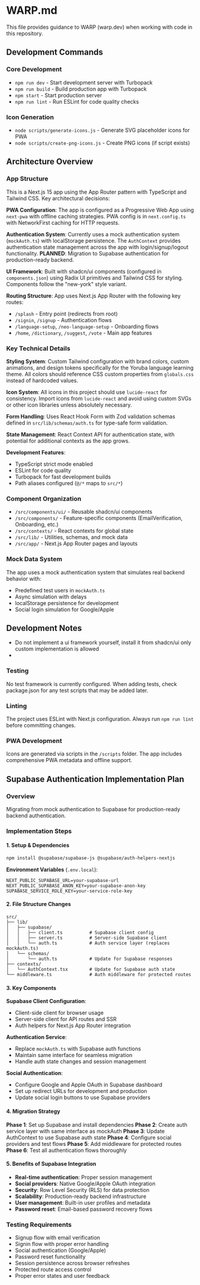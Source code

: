 # WARP.md

This file provides guidance to WARP (warp.dev) when working with code in this repository.

## Development Commands

### Core Development
- `npm run dev` - Start development server with Turbopack
- `npm run build` - Build production app with Turbopack  
- `npm start` - Start production server
- `npm run lint` - Run ESLint for code quality checks

### Icon Generation
- `node scripts/generate-icons.js` - Generate SVG placeholder icons for PWA
- `node scripts/create-png-icons.js` - Create PNG icons (if script exists)

## Architecture Overview

### App Structure
This is a Next.js 15 app using the App Router pattern with TypeScript and Tailwind CSS. Key architectural decisions:

**PWA Configuration**: The app is configured as a Progressive Web App using `next-pwa` with offline caching strategies. PWA config is in `next.config.ts` with NetworkFirst caching for HTTP requests.

**Authentication System**: Currently uses a mock authentication system (`mockAuth.ts`) with localStorage persistence. The `AuthContext` provides authentication state management across the app with login/signup/logout functionality. **PLANNED**: Migration to Supabase authentication for production-ready backend.

**UI Framework**: Built with shadcn/ui components (configured in `components.json`) using Radix UI primitives and Tailwind CSS for styling. Components follow the "new-york" style variant.

**Routing Structure**: App uses Next.js App Router with the following key routes:
- `/splash` - Entry point (redirects from root)
- `/signin`, `/signup` - Authentication flows
- `/language-setup`, `/neo-language-setup` - Onboarding flows
- `/home`, `/dictionary`, `/suggest`, `/vote` - Main app features

### Key Technical Details

**Styling System**: Custom Tailwind configuration with brand colors, custom animations, and design tokens specifically for the Yoruba language learning theme. All colors should reference CSS custom properties from `globals.css` instead of hardcoded values.

**Icon System**: All icons in this project should use `lucide-react` for consistency. Import icons from `lucide-react` and avoid using custom SVGs or other icon libraries unless absolutely necessary.

**Form Handling**: Uses React Hook Form with Zod validation schemas defined in `src/lib/schemas/auth.ts` for type-safe form validation.

**State Management**: React Context API for authentication state, with potential for additional contexts as the app grows.

**Development Features**:
- TypeScript strict mode enabled
- ESLint for code quality
- Turbopack for fast development builds
- Path aliases configured (`@/*` maps to `src/*`)

### Component Organization
- `/src/components/ui/` - Reusable shadcn/ui components
- `/src/components/` - Feature-specific components (EmailVerification, Onboarding, etc.)
- `/src/contexts/` - React contexts for global state
- `/src/lib/` - Utilities, schemas, and mock data
- `/src/app/` - Next.js App Router pages and layouts

### Mock Data System
The app uses a mock authentication system that simulates real backend behavior with:
- Predefined test users in `mockAuth.ts`
- Async simulation with delays
- localStorage persistence for development
- Social login simulation for Google/Apple

## Development Notes
- Do not implement a ui framework yourself, install it from shadcn/ui only custom implementation is allowed
- 

### Testing
No test framework is currently configured. When adding tests, check package.json for any test scripts that may be added later.

### Linting
The project uses ESLint with Next.js configuration. Always run `npm run lint` before committing changes.

### PWA Development
Icons are generated via scripts in the `/scripts` folder. The app includes comprehensive PWA metadata and offline support.

## Supabase Authentication Implementation Plan

### Overview
Migrating from mock authentication to Supabase for production-ready backend authentication.

### Implementation Steps

#### 1. Setup & Dependencies
```bash
npm install @supabase/supabase-js @supabase/auth-helpers-nextjs
```

**Environment Variables** (`.env.local`):
```
NEXT_PUBLIC_SUPABASE_URL=your-supabase-url
NEXT_PUBLIC_SUPABASE_ANON_KEY=your-supabase-anon-key
SUPABASE_SERVICE_ROLE_KEY=your-service-role-key
```

#### 2. File Structure Changes
```
src/
├── lib/
│   ├── supabase/
│   │   ├── client.ts          # Supabase client config
│   │   ├── server.ts          # Server-side Supabase client
│   │   └── auth.ts            # Auth service layer (replaces mockAuth.ts)
│   └── schemas/
│       └── auth.ts            # Update for Supabase responses
├── contexts/
│   └── AuthContext.tsx        # Update for Supabase auth state
└── middleware.ts              # Auth middleware for protected routes
```

#### 3. Key Components

**Supabase Client Configuration**:
- Client-side client for browser usage
- Server-side client for API routes and SSR
- Auth helpers for Next.js App Router integration

**Authentication Service**:
- Replace `mockAuth.ts` with Supabase auth functions
- Maintain same interface for seamless migration
- Handle auth state changes and session management

**Social Authentication**:
- Configure Google and Apple OAuth in Supabase dashboard
- Set up redirect URLs for development and production
- Update social login buttons to use Supabase providers

#### 4. Migration Strategy

**Phase 1**: Set up Supabase and install dependencies
**Phase 2**: Create auth service layer with same interface as mockAuth
**Phase 3**: Update AuthContext to use Supabase auth state
**Phase 4**: Configure social providers and test flows
**Phase 5**: Add middleware for protected routes
**Phase 6**: Test all authentication flows thoroughly

#### 5. Benefits of Supabase Integration

- **Real-time authentication**: Proper session management
- **Social providers**: Native Google/Apple OAuth integration
- **Security**: Row Level Security (RLS) for data protection
- **Scalability**: Production-ready backend infrastructure
- **User management**: Built-in user profiles and metadata
- **Password reset**: Email-based password recovery flows

### Testing Requirements

- Signup flow with email verification
- Signin flow with proper error handling
- Social authentication (Google/Apple)
- Password reset functionality
- Session persistence across browser refreshes
- Protected route access control
- Proper error states and user feedback

